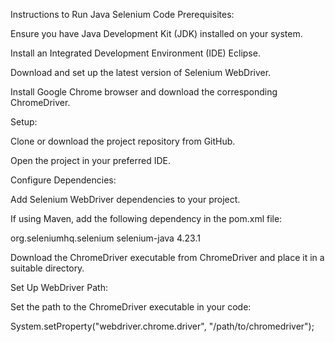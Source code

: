 Instructions to Run Java Selenium Code
Prerequisites:

Ensure you have Java Development Kit (JDK) installed on your system.

Install an Integrated Development Environment (IDE)  Eclipse.

Download and set up the latest version of Selenium WebDriver.

Install Google Chrome browser and download the corresponding ChromeDriver.

Setup:

Clone or download the project repository from GitHub.

Open the project in your preferred IDE.

Configure Dependencies:

Add Selenium WebDriver dependencies to your project.

If using Maven, add the following dependency in the pom.xml file:

<dependency>
    <groupId>org.seleniumhq.selenium</groupId>
    <artifactId>selenium-java</artifactId>
    <version>4.23.1</version>
<dependency>

Download the ChromeDriver executable from ChromeDriver and place it in a suitable directory.

Set Up WebDriver Path:

Set the path to the ChromeDriver executable in your code:

System.setProperty("webdriver.chrome.driver", "/path/to/chromedriver");
